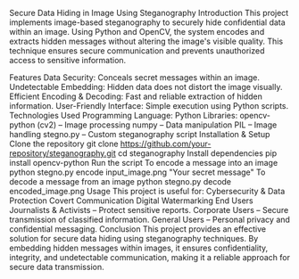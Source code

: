 Secure Data Hiding in Image Using Steganography
Introduction
This project implements image-based steganography to securely hide confidential data within an image. Using Python and OpenCV, the system encodes and extracts hidden messages without altering the image's visible quality. This technique ensures secure communication and prevents unauthorized access to sensitive information.

Features
Data Security: Conceals secret messages within an image.
Undetectable Embedding: Hidden data does not distort the image visually.
Efficient Encoding & Decoding: Fast and reliable extraction of hidden information.
User-Friendly Interface: Simple execution using Python scripts.
Technologies Used
Programming Language: Python
Libraries:
opencv-python (cv2) – Image processing
numpy – Data manipulation
PIL – Image handling
stegno.py – Custom steganography script
Installation & Setup
Clone the repository
git clone https://github.com/your-repository/steganography.git
cd steganography
Install dependencies
pip install opencv-python 
Run the script
To encode a message into an image
python stegno.py encode input_image.png "Your secret message"
To decode a message from an image
python stegno.py decode encoded_image.png
Usage
This project is useful for:
Cybersecurity & Data Protection
Covert Communication
Digital Watermarking
End Users
Journalists & Activists – Protect sensitive reports.
Corporate Users – Secure transmission of classified information.
General Users – Personal privacy and confidential messaging.
Conclusion
This project provides an effective solution for secure data hiding using steganography techniques. By embedding hidden messages within images, it ensures confidentiality, integrity, and undetectable communication, making it a reliable approach for secure data transmission.

